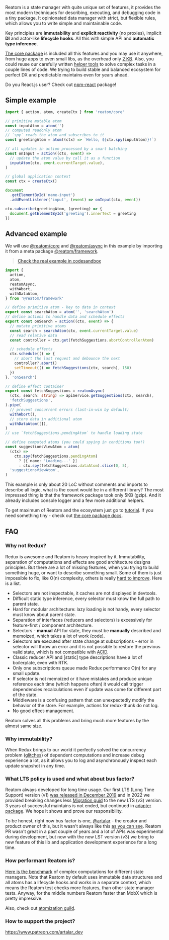 Reatom is a state manager with quite unique set of features, it provides the most modern techniques for describing, executing, and debugging code in a tiny package. It opinionated data manager with strict, but flexible rules, which allows you to write simple and maintainable code.

Key principles are **immutability** and **explicit reactivity** (no proxies), implicit **DI** and actor-like **lifecycle hooks**. All this with simple API and **automatic type inference**.

[The core package](https://www.reatom.dev/packages/core) is included all this features and you may use it anywhere, from huge apps to even small libs, as the overhead only [2 KB](https://bundlejs.com/?q=%40reatom%2Fcore%40alpha). Also, you could reuse our carefully written [helper tools](https://www.reatom.dev/packages/framework) to solve complex tasks in a couple lines of code. We trying to build stable and balanced ecosystem for perfect DX and predictable maintains even for years ahead.

Do you React.js user? Check out [npm-react](https://www.reatom.dev/packages/npm-react) package!

## Simple example

```ts
import { action, atom, createCtx } from 'reatom/core'

// primitive mutable atom
const inputAtom = atom('')
// computed readonly atom
// `spy` reads the atom and subscribes to it
const greetingAtom = atom((ctx) => `Hello, ${ctx.spy(inputAtom)}!`)

// all updates in action processed by a smart batching
const onInput = action((ctx, event) =>
  // update the atom value by call it as a function
  inputAtom(ctx, event.currentTarget.value),
)

// global application context
const ctx = createCtx()

document
  .getElementById('name-input')
  .addEventListener('input', (event) => onInput(ctx, event))

ctx.subscribe(greetingAtom, (greeting) => {
  document.getElementById('greeting').innerText = greeting
})
```

## Advanced example

We will use [@reatom/core](https://www.reatom.dev/packages/core) and [@reatom/async](https://www.reatom.dev/packages/async) in this example by importing it from a meta package [@reatom/framework](https://www.reatom.dev/packages/framework).

> [Check the real example in codesandbox](https://codesandbox.io/s/reatomasync-9t0x42?file=/src/model.ts)

```ts
import {
  action,
  atom,
  reatomAsync,
  withAbort,
  withDataAtom,
} from '@reatom/framework'

// define primitive atom - key to data in context
export const searchAtom = atom('', 'searchAtom')
// define actions to handle data and schedule effects
export const onSearch = action((ctx, event) => {
  // mutate primitive atoms
  const search = searchAtom(ctx, event.currentTarget.value)
  // read relative data
  const controller = ctx.get(fetchSuggestions.abortControllerAtom)

  // schedule effects
  ctx.schedule(() => {
    // abort the last request and debounce the next
    controller?.abort()
    setTimeout(() => fetchSuggestions(ctx, search), 150)
  })
}, 'onSearch')

// define effect container
export const fetchSuggestions = reatomAsync(
  (ctx, search: string) => apiService.getSuggestions(ctx, search),
  'fetchSuggestions',
).pipe(
  // prevent concurrent errors (last-in-win by default)
  withAbort(),
  // store data in additional atom
  withDataAtom([]),
)
// use `fetchSuggestions.pendingAtom` to handle loading state

// define computed atoms (you could spying in conditions too!)
const suggestionsViewAtom = atom(
  (ctx) =>
    ctx.spy(fetchSuggestions.pendingAtom)
      ? [{ name: 'Loading...' }]
      : ctx.spy(fetchSuggestions.dataAtom).slice(0, 5),
  'suggestionsViewAtom',
)
```

This example is only about 20 LoC without comments and imports to describe all logic, what is the count would be in a different library? The most impressed thing is that the framework package took only 5KB (gzip). And it already includes console logger and a few more additional helpers.

<!-- Reatom is a mix of all best from MobX and Redux. It processes immutable data by separated atoms and use single global store, which make dataflow controllable and predictable, but granular and efficient. -->

To get maximum of Reatom and the ecosystem just go to [tutorial](https://www.reatom.dev/tutorial). If you need something tiny - check out [the core package docs](https://reatom.dev/packages/core).

## FAQ

### Why not Redux?

Redux is awesome and Reatom is heavy inspired by it. Immutability, separation of computations and effects are good architecture designs principles. But there are a lot of missing features, when you trying to build something huge, or want to describe something small. Some of them is just impossible to fix, like O(n) complexity, others is really [hard to improve](https://github.com/reduxjs/reselect/discussions/491). Here is a list.

- Selectors are not inspectable, it caches are not displayed in devtools.
- Difficult static type inference, every selector must know the full path to parent state.
- Hard for modular architecture: lazy loading is not handy, every selector must know about parent state.
- Separation of interfaces (reducers and selectors) is excessively for feature-first / component architecture.
- Selectors - **manual** API for state, they must be **manually** described and memoized, which takes a lot of work (code).
- Selectors are executed after state change at subscriptions - error in selector will throw an error and it is not possible to restore the previous valid state, which is not compatible with [ACID](/general/what-is-state-manager#transaction).
- Classic reducer API and [static] type descriptions have a lot of boilerplate, even with RTK.
- Only one subscriptions queue made Redux performance O(n) for any small update.
- If selector is not memoized or it have mistakes and produce unique reference each time (which happens often) it would call trigger dependencies recalculations even if update was come for different part of the state.
- Middleware is a confusing pattern that can unexpectedly modify the behavior of the store. For example, actions for redux-thunk do not log.
- No good effect-management.

Reatom solves all this problems and bring much more features by the almost same size.

### Why immutability?

When Redux brings to our world it perfectly solved the concurrency problem ([glitches](https://en.wikipedia.org/wiki/Reactive_programming#Glitches)) of dependent computations and increase debug experience a lot, as it allows you to log and asynchronously inspect each update snapshot in any time.

### What LTS policy is used and what about bus factor?

Reatom always developed for long time usage. Our first LTS (Long Time Support) version (v1) [was released in December 2019](https://github.com/artalar/reatom/releases/tag/v1.0) and in 2022 we provided breaking changes less [Migration guid](https://www.reatom.dev/packages/core-v1#migration-guide) to the new LTS (v3) version. 3 years of successful maintains is not ended, but continued in [adapter package](https://www.reatom.dev/packages/core-v1). We hope it shows and prove our responsibility.

To be honest, right now bus factor is one, [@artalar](https://github.com/artalar/) - the creator and product owner of this, but it wasn't always like this [as you can see](https://github.com/artalar/reatom/graphs/contributors). Reatom PR wasn't great in a past couple of years and a lot of APIs was experimental during development, but now with the new LST version (v3) we bring to new feature of this lib and application development experience for a long time.

### How performant Reatom is?

[Here is the benchmark](https://github.com/artalar/reactive-computed-bench) of complex computations for different state managers. Note that Reatom by default uses immutable data structures and all atoms has a lifecycle hooks and works in a separate context, which means the Reatom test checks more features, than other state manager tests. Anyway, for the middle numbers Reatom faster than MobX which is pretty impressive.

Also, check out [atomization guild](https://www.reatom.dev/guides/atomization).

### How to support the project?

https://www.patreon.com/artalar_dev

